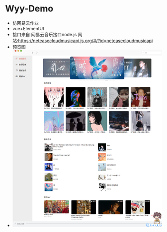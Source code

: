 # Wyy-Demo
* 仿网易云作业
* vue+ElementUI   
* 接口来自 网易云音乐接口node.js 网站:https://neteasecloudmusicapi.js.org/#/?id=neteasecloudmusicapi  
* 预览图
* ![image](https://github.com/tirrger/Wyy-Demo/blob/master/images/1.png)
